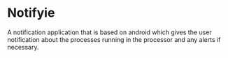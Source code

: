 # Notifyie
A notification application that is based on android which gives the user notification about the processes running in the processor and any alerts if necessary.
